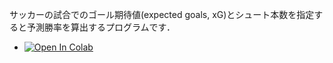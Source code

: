 サッカーの試合でのゴール期待値(expected goals, xG)とシュート本数を指定すると予測勝率を算出するプログラムです．
- [![Open In Colab](https://colab.research.google.com/assets/colab-badge.svg)](https://colab.research.google.com/github/konakalab/xG_winProbCalculator/blob/master/xG_winProbCalculator.ipynb)
